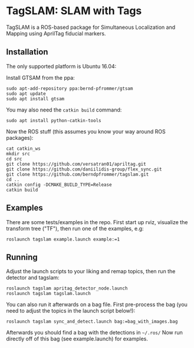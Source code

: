 # TagSLAM: SLAM with Tags

TagSLAM is a ROS-based package for Simultaneous Localization and
Mapping using AprilTag fiducial markers.


## Installation

The only supported platform is Ubuntu 16.04:

Install GTSAM from the ppa:

    sudo apt-add-repository ppa:bernd-pfrommer/gtsam
	sudo apt update
	sudo apt install gtsam

You may also need the ``catkin build`` command:

    sudo apt install python-catkin-tools

Now the ROS stuff (this assumes you know your way around ROS packages):

    cat catkin_ws
	mkdir src
	cd src
	git clone https://github.com/versatran01/apriltag.git
	git clone https://github.com/daniilidis-group/flex_sync.git
	git clone https://github.com/berndpfrommer/tagslam.git
	cd ..
    catkin config -DCMAKE_BUILD_TYPE=Release
	catkin build

## Examples

There are some tests/examples in the repo. First start up rviz,
visualize the transform tree ("TF"), then run one of the examples, e.g:

	roslaunch tagslam example.launch example:=1

## Running

Adjust the launch scripts to your liking and remap topics, then run the detector
and tagslam:

    roslaunch tagslam apritag_detector_node.launch
    roslaunch tagslam tagslam.launch

You can also run it afterwards on a bag file. First pre-process the
bag (you need to adjust the topics in the launch script below!):

	roslaunch tagslam sync_and_detect.launch bag:=bag_with_images.bag

Afterwards you should find a bag with the detections in ``~/.ros/``
Now run directly off of this bag (see example.launch) for examples.



